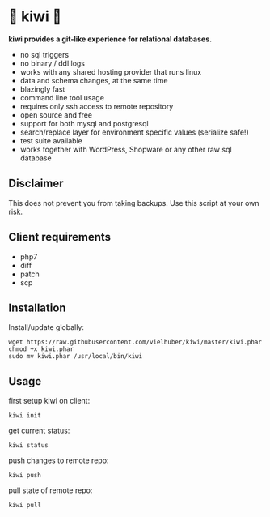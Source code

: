 # 🥝 kiwi 🥝

**kiwi provides a git-like experience for relational databases.**

* no sql triggers
* no binary / ddl logs
* works with any shared hosting provider that runs linux
* data and schema changes, at the same time
* blazingly fast
* command line tool usage
* requires only ssh access to remote repository
* open source and free
* support for both mysql and postgresql
* search/replace layer for environment specific values (serialize safe!)
* test suite available
* works together with WordPress, Shopware or any other raw sql database

## Disclaimer

This does not prevent you from taking backups. Use this script at your own risk.


## Client requirements

* php7
* diff
* patch
* scp


## Installation

Install/update globally:
```
wget https://raw.githubusercontent.com/vielhuber/kiwi/master/kiwi.phar
chmod +x kiwi.phar
sudo mv kiwi.phar /usr/local/bin/kiwi
```

## Usage

first setup kiwi on client:

`kiwi init`

get current status:

`kiwi status`

push changes to remote repo:

`kiwi push`

pull state of remote repo:

`kiwi pull`
